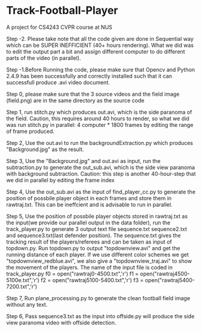 # Track-Football-Player

A project for CS4243 CVPR course at NUS

Step -2. Please take note that all the code given are done in Sequential way which can be SUPER INEFFICIENT (40+ hours rendering). What we did was to edit the output part a bit and assign different computer to do different parts of the video (in parallel).

Step -1.Before Running the code, please make sure that Opencv and Python 2.4.9 has been successfully and correctly installed such that it can successfull produce .avi video document. 

Step 0, please make sure that the 3 source videos and the field image (field.png) are in the same directory as the source code

Step 1, run stitch.py which produces out.avi, which is the side paranoma of the field. Caution, this requires around  40 hours to render, so what we did was run stitch.py in parallel: 4 computer * 1800 frames by editing the range of frame produced.

Step 2, Use the out.avi to run the backgroundExtraction.py which produces "Background.jpg" as the result.

Step 3, Use the "Background.jpg" and out.avi as input, run the subtraction.py to generate the out_sub.avi, which is the side view paranoma with background subtraction. Caution: this step is another 40-hour-step that we did in parallel by editing the frame index

Step 4, Use the out_sub.avi as the input of find_player_cc.py to generate the position of possbile player object in each frames and store them in rawtraj.txt.  This can be ineffcient and is advisable to run in parallel.

Step 5, Use the position of possbile player objects stored in rawtraj.txt as the input(we provide our parallel output in the data folder), run the track_player.py to generate 3 output text file sequence.txt sequence2.txt and sequence3.txt(last defender position). The sequence.txt gives the tracking result of the players/referees and can be taken as input of topdown.py. Run topdown.py to output "topdownview.avi" and get the running distance of each player. If we use different color schemes we get "topdownview_redblue.avi", we also give a "topdownview_traj.avi" to show the movement of the players.
The name of the input file is coded in track_player.py
f0 = open("rawtraj0-4500.txt",'r')
f1 = open("rawtraj4500-5100e.txt",'r')
f2 = open("rawtraj5100-5400.txt",'r')
f3 = open("rawtraj5400-7200.txt",'r')

Step 7, Run plane_processing.py to generate the clean football field image without any text.

Step 6, Pass sequence3.txt as the input into offside.py will produce the side view paranoma video with offside detection.
